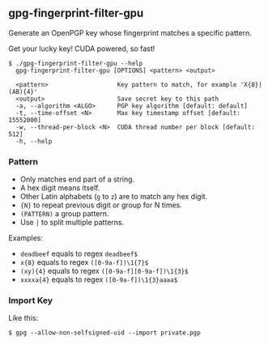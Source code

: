 ## gpg-fingerprint-filter-gpu

Generate an OpenPGP key whose fingerprint matches a specific pattern.

Get your lucky key! CUDA powered, so fast!

```
$ ./gpg-fingerprint-filter-gpu --help
  gpg-fingerprint-filter-gpu [OPTIONS] <pattern> <output>

  <pattern>                   Key pattern to match, for example 'X{8}|(AB){4}'
  <output>                    Save secret key to this path
  -a, --algorithm <ALGO>      PGP key algorithm [default: default]
  -t, --time-offset <N>       Max key timestamp offset [default: 15552000]
  -w, --thread-per-block <N>  CUDA thread number per block [default: 512]
  -h, --help
```

### Pattern

- Only matches end part of a string.
- A hex digit means itself.
- Other Latin alphabets (`g` to `z`) are to match any hex digit.
- `{N}` to repeat previous digit or group for N times.
- `(PATTERN)` a group pattern.
- Use `|` to split multiple patterns.

Examples:

- `deadbeef` equals to regex `deadbeef$`
- `x{8}` equals to regex `([0-9a-f])\1{7}$`
- `(xy){4}` equals to regex `([0-9a-f][0-9a-f])\1{3}$`
- `xxxxa{4}` equals to regex `([0-9a-f])\1{3}aaaa$`

### Import Key

Like this:

```
$ gpg --allow-non-selfsigned-uid --import private.pgp
```
